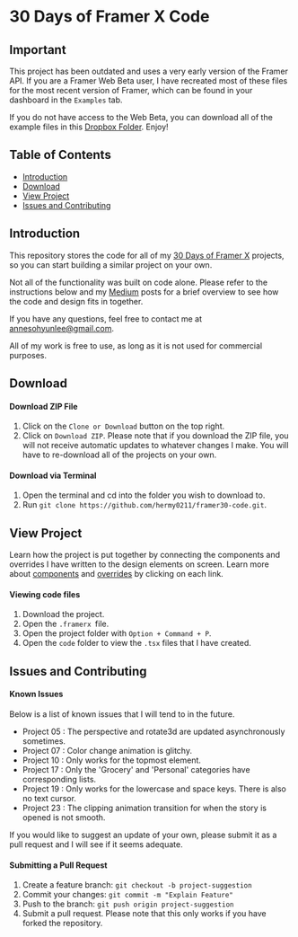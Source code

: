 # 30 Days of Framer X Code


## Important

This project has been outdated and uses a very early version of the Framer API. If you are a Framer Web Beta user, I have recreated most of these files for the most recent version of Framer, which can be found in your dashboard in the `Examples` tab.

If you do not have access to the Web Beta, you can download all of the example files in this [Dropbox Folder](bit.ly/34GseFx). Enjoy!


## Table of Contents

* [Introduction](#introduction)
* [Download](#download)
* [View Project](#view-project)
* [Issues and Contributing](#issues-and-contributing)


## Introduction

This repository stores the code for all of my [30 Days of Framer X](https://hermy0211.github.io/framer30/) projects, so you can start building a similar project on your own.

Not all of the functionality was built on code alone. Please refer to the instructions below and my [Medium](https://medium.com/@annelee_22736) posts for a brief overview to see how the code and design fits in together.

If you have any questions, feel free to contact me at annesohyunlee@gmail.com.

All of my work is free to use, as long as it is not used for commercial purposes.


## Download

#### Download ZIP File
1. Click on the `Clone or Download` button on the top right.
2. Click on `Download ZIP`.
Please note that if you download the ZIP file, you will not receive automatic updates to whatever changes I make. You will have to re-download all of the projects on your own.

#### Download via Terminal
1. Open the terminal and cd into the folder you wish to download to.
2. Run `git clone https://github.com/hermy0211/framer30-code.git`.


## View Project

Learn how the project is put together by connecting the components and overrides I have written to the design elements on screen. Learn more about [components](https://framer.com/learn/docs/components) and [overrides](https://framer.com/learn/docs/overrides) by clicking on each link.

#### Viewing code files
1. Download the project.
2. Open the `.framerx `file.
3. Open the project folder with `Option + Command + P`.
4. Open the `code` folder to view the `.tsx` files that I have created.


## Issues and Contributing

#### Known Issues
Below is a list of known issues that I will tend to in the future.
- Project 05 : The perspective and rotate3d are updated asynchronously sometimes.
- Project 07 : Color change animation is glitchy.
- Project 10 : Only works for the topmost element.
- Project 17 : Only the 'Grocery' and 'Personal' categories have corresponding lists.
- Project 19 : Only works for the lowercase and space keys. There is also no text cursor.
- Project 23 : The clipping animation transition for when the story is opened is not smooth.

If you would like to suggest an update of your own, please submit it as a pull request and I will see if it seems adequate.

#### Submitting a Pull Request
1. Create a feature branch: `git checkout -b project-suggestion`
2. Commit your changes: `git commit -m "Explain Feature"`
3. Push to the branch: `git push origin project-suggestion`
4. Submit a pull request.
Please note that this only works if you have forked the repository.
